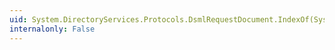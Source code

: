 ```yaml
---
uid: System.DirectoryServices.Protocols.DsmlRequestDocument.IndexOf(System.DirectoryServices.Protocols.DirectoryRequest)
internalonly: False
---
```

